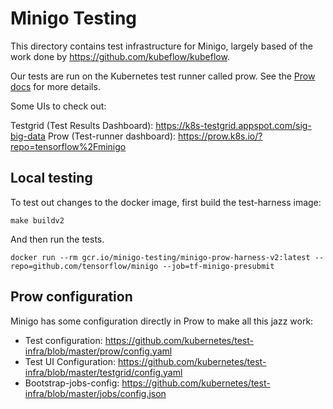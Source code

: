 # Minigo Testing

This directory contains test infrastructure for Minigo, largely based of the
work done by https://github.com/kubeflow/kubeflow.

Our tests are run on the Kubernetes test runner called prow. See the [Prow
docs](https://github.com/kubernetes/test-infra/tree/master/prow) for more
details.

Some UIs to check out:

Testgrid (Test Results Dashboard): https://k8s-testgrid.appspot.com/sig-big-data
Prow (Test-runner dashboard): https://prow.k8s.io/?repo=tensorflow%2Fminigo

## Local testing

To test out changes to the docker image, first build the test-harness image:

```shell
make buildv2
```

And then run the tests.

```shell
docker run --rm gcr.io/minigo-testing/minigo-prow-harness-v2:latest --repo=github.com/tensorflow/minigo --job=tf-minigo-presubmit
```

## Prow configuration

Minigo has some configuration directly in Prow to make all this jazz work:

- Test configuration:
  https://github.com/kubernetes/test-infra/blob/master/prow/config.yaml
- Test UI Configuration:
  https://github.com/kubernetes/test-infra/blob/master/testgrid/config.yaml
- Bootstrap-jobs-config:
  https://github.com/kubernetes/test-infra/blob/master/jobs/config.json
